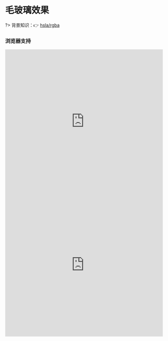 
# 毛玻璃效果

?> 背景知识：:point_right: [hsla/rgba](https://developer.mozilla.org/zh-CN/docs/Web/CSS/color_value)

<vuep template="#frosted-glass"></vuep>

<script v-pre type="text/x-template" id="frosted-glass">
<style>
  main{
    width: 100%;
    margin: auto;
    padding: 59px 29px;
    border-radius: .3em;
    text-shadow: 0 1px 1px hsla(0, 0%, 100%, .3); 
    box-shadow: 0 0 0 1px hsla(0, 0%, 100%, .3) inset, 0 .3em 1em rgba(0, 0, 0, 0.12);
    font: 150%/1.6 Baskerville, Palatino, serif;
  }
  main, main > div::before {
    background: url("./static/city-night.jpg") fixed 0 / cover;
  }
  main > div::before{
    content: "";
    position: absolute;
    top: 0; right: 0; bottom: 0; left: 0; 
    z-index: -1; 
    filter: blur(10px);
    margin: -30px;
  }
  main > div{
    font-style: italic;
    color: #000;
    padding: 30px;
    hyphens: auto;
    background: hsla(0,0%,100%,.5);
    overflow: hidden;
    position: relative;
  }
  main > div cite{
    font-style: normal;
  }
  main footer {
    text-align: right;
  }
</style>
<template>
  <main class="main">
    <div>
      "O God, I could be bounded in a nutshell and count myself a king of infinite space, were it not that I have bad dreams."<br>
      “即使我身处果壳之中，我仍以为自己是宇宙之王”
      <footer>——
        <cite>William Shakespeare</cite>
      </footer>
    </div>
  </main>
</template>
<script>  
</script>
</script>

### 浏览器支持

<iframe src="https://caniuse.bitsofco.de/embed/index.html?feat=css3-colors&amp;periods=future_1,current,past_1,past_2,past_3&amp;accessible-colours=false" frameborder="0" width="100%" height="458px"></iframe>

<iframe src="https://caniuse.bitsofco.de/embed/index.html?feat=css-filters&amp;periods=future_1,current,past_1,past_2,past_3&amp;accessible-colours=false" frameborder="0" width="100%" height="458px"></iframe>
